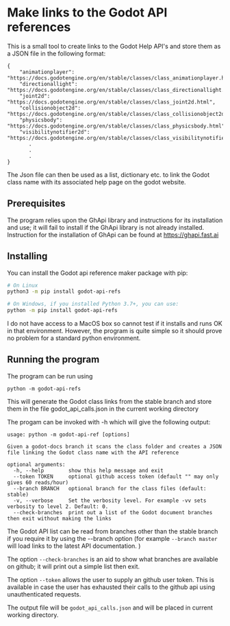 # Make links to the Godot API references

This is a small tool to create links to the Godot Help API's and store them as a JSON file in the following format:

```
{
    "animationplayer": "https://docs.godotengine.org/en/stable/classes/class_animationplayer.html", 
    "directionallight": "https://docs.godotengine.org/en/stable/classes/class_directionallight.html", 
    "joint2d": "https://docs.godotengine.org/en/stable/classes/class_joint2d.html",
    "collisionobject2d": "https://docs.godotengine.org/en/stable/classes/class_collisionobject2d.html",
    "physicsbody": "https://docs.godotengine.org/en/stable/classes/class_physicsbody.html",
    "visibilitynotifier2d": "https://docs.godotengine.org/en/stable/classes/class_visibilitynotifier2d.html",
       .
       .
       .
}
```
The Json file can then be used as a list, dictionary etc. to link the Godot class name with its associated help
page on the godot website.

## Prerequisites
The program relies upon the GhApi library and instructions for its installation and use; it will fail to install if the GhApi library is not already installed.  Instruction for the installation of GhApi can be found at https://ghapi.fast.ai


## Installing
You can install the Godot api reference maker package with pip:

``` bash
# On Linux
python3 -m pip install godot-api-refs

# On Windows, if you installed Python 3.7+, you can use:
python -m pip install godot-api-refs
```
I do not have access to a MacOS box so cannot test if it installs and runs OK in that environment.  However, the program is quite simple so it should prove no problem for a standard python environment.
## Running the program

The program can be run using

`python -m godot-api-refs` 
 
This will generate the Godot class links from the stable branch and store them in the file godot_api_calls.json in the current working directory


The progam can be invoked with -h which will give the following output:
```
usage: python -m godot-api-ref [options]

Given a godot-docs branch it scans the class folder and creates a JSON file linking the Godot class name with the API reference

optional arguments:
  -h, --help        show this help message and exit
  --token TOKEN     optional github access token (default "" may only gives 60 reads/hour)
  --branch BRANCH   optional branch for the class files (default: stable)
  -v, --verbose     Set the verbosity level. For example -vv sets verbosity to level 2. Default: 0.
  --check-branches  print out a list of the Godot document branches then exit without making the links
```
The Godot API list can be read from branches other than the stable branch if you require it by using the --branch option (for example `--branch master` will load links to the latest API documentation. )

The option `--check-branches` is an aid to show what branches are available on github; it will print out a simple list then exit.

The option `--token` allows the user to supply an github user token.  This is available in case the user has exhausted their calls to the github api using unauthenticated requests.

The output file will be `godot_api_calls.json` and will be placed in current working directory.






